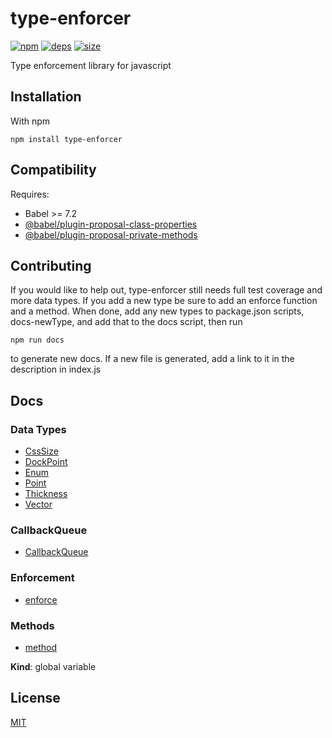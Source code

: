# type-enforcer
[![npm][npm]][npm-url]
[![deps][deps]][deps-url]
[![size][size]][size-url]

Type enforcement library for javascript

<a name="Installation"></a>

## Installation
With npm```npm install type-enforcer```## CompatibilityRequires:- Babel >= 7.2- [@babel/plugin-proposal-class-properties](https://github.com/babel/babel/tree/master/packages/babel-plugin-proposal-class-properties)- [@babel/plugin-proposal-private-methods](https://github.com/babel/babel/tree/master/packages/babel-plugin-proposal-private-methods)## ContributingIf you would like to help out, type-enforcer still needs full test coverage and more data types. If you add a new type be sure to add an enforce function and a method. When done, add any new types to package.json scripts, docs-newType, and add that to the docs script, then run```npm run docs```to generate new docs. If a new file is generated, add a link to it in the description in index.js## Docs### Data Types- [CssSize](https://github.com/darrenpaulwright/type-enforcer/blob/master/docs/CssSize.md)- [DockPoint](https://github.com/darrenpaulwright/type-enforcer/blob/master/docs/DockPoint.md)- [Enum](https://github.com/darrenpaulwright/type-enforcer/blob/master/docs/Enum.md)- [Point](https://github.com/darrenpaulwright/type-enforcer/blob/master/docs/Point.md)- [Thickness](https://github.com/darrenpaulwright/type-enforcer/blob/master/docs/Thickness.md)- [Vector](https://github.com/darrenpaulwright/type-enforcer/blob/master/docs/Vector.md)### CallbackQueue- [CallbackQueue](https://github.com/darrenpaulwright/type-enforcer/blob/master/docs/CallbackQueue.md)### Enforcement- [enforce](https://github.com/darrenpaulwright/type-enforcer/blob/master/docs/enforce.md)### Methods- [method](https://github.com/darrenpaulwright/type-enforcer/blob/master/docs/method.md)

**Kind**: global variable  

## License

[MIT](./LICENSE)

[npm]: https://img.shields.io/npm/v/type-enforcer.svg
[npm-url]: https://npmjs.com/package/type-enforcer
[deps]: https://david-dm.org/darrenpaulwright/type-enforcer.svg
[deps-url]: https://david-dm.org/darrenpaulwright/type-enforcer
[size]: https://packagephobia.now.sh/badge?p=type-enforcer
[size-url]: https://packagephobia.now.sh/result?p=type-enforcer

